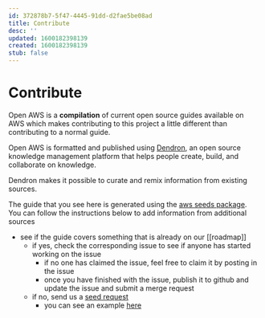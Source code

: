 ```yaml
---
id: 372878b7-5f47-4445-91dd-d2fae5be08ad
title: Contribute
desc: ''
updated: 1600182398139
created: 1600182398139
stub: false
---
```


# Contribute

Open AWS is a **compilation** of current open source guides available on AWS which makes contributing to this project a little different than contributing to a normal guide. 

Open AWS is formatted and published using [Dendron](https://dendron.so), an open source knowledge management platform that helps people create, build, and collaborate on knowledge. 

Dendron makes it possible to curate and remix information from existing sources. 

The guide that you see here is generated using the [aws seeds package](https://github.com/dendronhq/seeds.aws). You can follow the instructions below to add information from additional sources
- see if the guide covers something that is already on our [[roadmap]]
    - if yes, check the corresponding issue to see if anyone has started working on the issue
        - if no one has claimed the issue, feel free to claim it by posting in the issue
        - once you have finished with the issue, publish it to github and update the issue and submit a merge request
    - if no, send us a [seed request](https://github.com/dendronhq/seeds.aws/issues/new?assignees=&labels=seed&template=seed-request----source-.md&title=) 
        - you can see an example [here](https://github.com/dendronhq/seeds.aws/issues/1)
